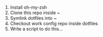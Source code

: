 1. Install oh-my-zsh
2. Clone this repo inside ~
3. Symlink dotfiles into ~
4. Checkout work config repo inside dotfiles
5. Write a script to do this...

